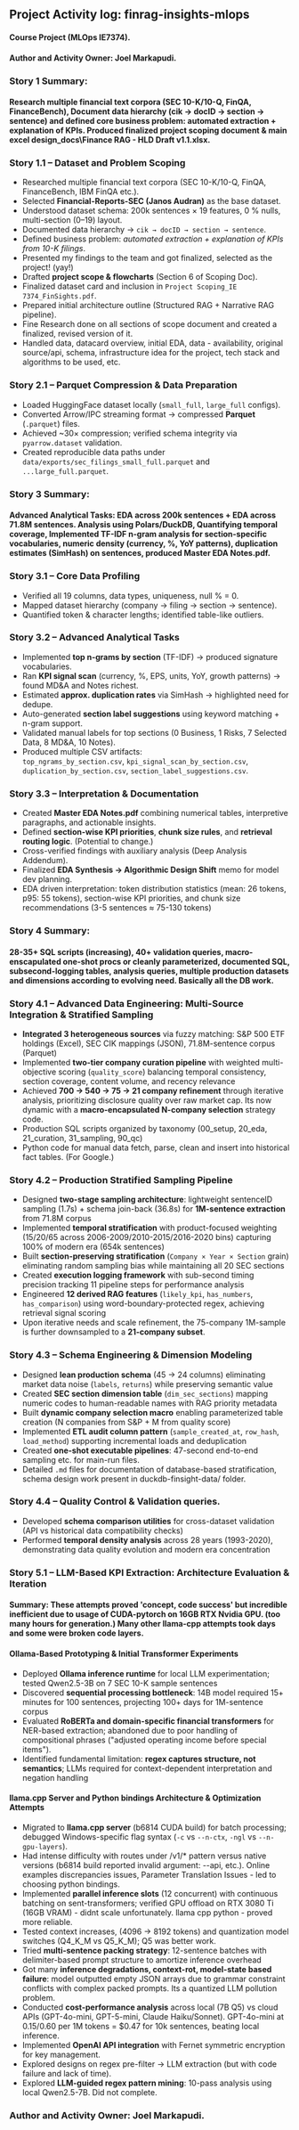 ## Project Activity log: finrag-insights-mlops 

#### Course Project (MLOps IE7374).
#### Author and Activity Owner: Joel Markapudi.

### Story 1 Summary:
#### Research multiple financial text corpora (SEC 10-K/10-Q, FinQA, FinanceBench), Document data hierarchy (cik → docID → section → sentence) and defined core business problem: automated extraction + explanation of KPIs. Produced finalized project scoping document & main excel **design_docs\Finance RAG - HLD Draft v1.1.xlsx**.

### Story 1.1 – Dataset and Problem Scoping 
- Researched multiple financial text corpora (SEC 10-K/10-Q, FinQA, FinanceBench, IBM FinQA etc.).
- Selected **Financial-Reports-SEC (Janos Audran)** as the base dataset.
- Understood dataset schema: 200k sentences × 19 features, 0 % nulls, multi-section (0–19) layout.
- Documented data hierarchy → `cik → docID → section → sentence`.
- Defined business problem: *automated extraction + explanation of KPIs from 10-K filings*.
- Presented my findings to the team and got finalized, selected as the project! (yay!)
- Drafted **project scope & flowcharts** (Section 6 of Scoping Doc).
- Finalized dataset card and inclusion in `Project Scoping_IE 7374_FinSights.pdf`.
- Prepared initial architecture outline (Structured RAG + Narrative RAG pipeline).
- Fine Research done on all sections of scope document and created a finalized, revised version of it.
- Handled data, datacard overview, initial EDA, data - availability, original source/api, schema, infrastructure idea for the project, tech stack and algorithms to be used, etc. 

### Story 2.1 – Parquet Compression & Data Preparation
- Loaded HuggingFace dataset locally (`small_full`, `large_full` configs).
- Converted Arrow/IPC streaming format → compressed **Parquet** (`.parquet`) files.
- Achieved ~30× compression; verified schema integrity via `pyarrow.dataset` validation.
- Created reproducible data paths under  
  `data/exports/sec_filings_small_full.parquet` and `...large_full.parquet`.


### Story 3 Summary:
#### Advanced Analytical Tasks: EDA across 200k sentences + EDA across 71.8M sentences. Analysis using Polars/DuckDB, Quantifying temporal coverage, Implemented TF-IDF n-gram analysis for section-specific vocabularies, numeric density (currency, %, YoY patterns), duplication estimates (SimHash) on sentences, produced **Master EDA Notes.pdf**.


### Story 3.1 – Core Data Profiling
- Verified all 19 columns, data types, uniqueness, null % = 0.
- Mapped dataset hierarchy (company → filing → section → sentence).
- Quantified token & character lengths; identified table-like outliers.

### Story 3.2 – Advanced Analytical Tasks
- Implemented **top n-grams by section** (TF-IDF) → produced signature vocabularies.
- Ran **KPI signal scan** (currency, %, EPS, units, YoY, growth patterns) → found MD&A and Notes richest.
- Estimated **approx. duplication rates** via SimHash → highlighted need for dedupe.
- Auto-generated **section label suggestions** using keyword matching + n-gram support.
- Validated manual labels for top sections (0 Business, 1 Risks, 7 Selected Data, 8 MD&A, 10 Notes).
- Produced multiple CSV artifacts:  
  `top_ngrams_by_section.csv`, `kpi_signal_scan_by_section.csv`,  
  `duplication_by_section.csv`, `section_label_suggestions.csv`.

### Story 3.3 – Interpretation & Documentation
- Created **Master EDA Notes.pdf** combining numerical tables, interpretive paragraphs, and actionable insights.
- Defined **section-wise KPI priorities**, **chunk size rules**, and **retrieval routing logic**. (Potential to change.)
- Cross-verified findings with auxiliary analysis (Deep Analysis Addendum).
- Finalized **EDA Synthesis → Algorithmic Design Shift** memo for model dev planning.
- EDA driven interpretation:  token distribution statistics (mean: 26 tokens, p95: 55 tokens), section-wise KPI priorities, and chunk size recommendations (3-5 sentences ≈ 75-130 tokens) 


### Story 4 Summary:
#### 28-35+ SQL scripts (increasing), 40+ validation queries, macro-enscapulated one-shot procs or cleanly parameterized, documented SQL, subsecond-logging tables, analysis queries, multiple production datasets and dimensions according to evolving need. Basically all the DB work. 

### Story 4.1 – Advanced Data Engineering: Multi-Source Integration & Stratified Sampling
- **Integrated 3 heterogeneous sources** via fuzzy matching: S&P 500 ETF holdings (Excel), SEC CIK mappings (JSON), 71.8M-sentence corpus (Parquet)
- Implemented **two-tier company curation pipeline** with weighted multi-objective scoring (`quality_score`) balancing temporal consistency, section coverage, content volume, and recency relevance
- Achieved **700 → 540 → 75 → 21 company refinement** through iterative analysis, prioritizing disclosure quality over raw market cap. Its now dynamic with a **macro-encapsulated N-company selection** strategy code.
- Production SQL scripts organized by taxonomy (00_setup, 20_eda, 21_curation, 31_sampling, 90_qc)
- Python code for manual data fetch, parse, clean and insert into historical fact tables. (For Google.)

### Story 4.2 – Production Stratified Sampling Pipeline
- Designed **two-stage sampling architecture**: lightweight sentenceID sampling (1.7s) + schema join-back (36.8s) for **1M-sentence extraction** from 71.8M corpus
- Implemented **temporal stratification** with product-focused weighting (15/20/65 across 2006-2009/2010-2015/2016-2020 bins) capturing 100% of modern era (654k sentences)
- Built **section-preserving stratification** (`Company × Year × Section` grain) eliminating random sampling bias while maintaining all 20 SEC sections
- Created **execution logging framework** with sub-second timing precision tracking 11 pipeline steps for performance analysis
- Engineered **12 derived RAG features** (`likely_kpi`, `has_numbers`, `has_comparison`) using word-boundary-protected regex, achieving retrieval signal scoring
- Upon iterative needs and scale refinement, the 75-company 1M-sample is further downsampled to a **21-company subset**. 

### Story 4.3 – Schema Engineering & Dimension Modeling
- Designed **lean production schema** (45 → 24 columns) eliminating market data noise (`labels`, `returns`) while preserving semantic value
- Created **SEC section dimension table** (`dim_sec_sections`) mapping numeric codes to human-readable names with RAG priority metadata
- Built **dynamic company selection macro** enabling parameterized table creation (N companies from S&P + M from quality score)
- Implemented **ETL audit column pattern** (`sample_created_at`, `row_hash`, `load_method`) supporting incremental loads and deduplication
- Created **one-shot executable pipelines**: 47-second end-to-end sampling etc. for main-run files.
- Detailed `.md` files for documentation of database-based stratification, schema design work present in duckdb-finsight-data/ folder.

### Story 4.4 – Quality Control & Validation queries.
- Developed **schema comparison utilities** for cross-dataset validation (API vs historical data compatibility checks)
- Performed **temporal density analysis** across 28 years (1993-2020), demonstrating data quality evolution and modern era concentration


### Story 5.1 – LLM-Based KPI Extraction: Architecture Evaluation & Iteration
#### Summary: These attempts proved 'concept, code success' but incredible inefficient due to usage of CUDA-pytorch on 16GB RTX Nvidia GPU. (too many hours for generation.) Many other llama-cpp attempts took days and some were broken code layers. 

#### Ollama-Based Prototyping & Initial Transformer Experiments
- Deployed **Ollama inference runtime** for local LLM experimentation; tested Qwen2.5-3B on 7 SEC 10-K sample sentences
- Discovered **sequential processing bottleneck**: 14B model required 15+ minutes for 100 sentences, projecting 100+ days for 1M-sentence corpus
- Evaluated **RoBERTa and domain-specific financial transformers** for NER-based extraction; abandoned due to poor handling of compositional phrases ("adjusted operating income before special items"). 
- Identified fundamental limitation: **regex captures structure, not semantics**; LLMs required for context-dependent interpretation and negation handling

#### llama.cpp Server and Python bindings Architecture & Optimization Attempts
- Migrated to **llama.cpp server** (b6814 CUDA build) for batch processing; debugged Windows-specific flag syntax (`-c` vs `--n-ctx`, `-ngl` vs `--n-gpu-layers`). 
- Had intense difficulty with routes under /v1/* pattern versus native versions (b6814 build reported invalid argument: --api, etc.). Online examples discrepancies issues, Parameter Translation Issues - led to choosing python bindings.
- Implemented **parallel inference slots** (12 concurrent) with continuous batching on sent-transformers; verified GPU offload on RTX 3080 Ti (16GB VRAM) - didnt scale unfortunately. llama cpp python - proved more reliable.
- Tested context increases, (4096 → 8192 tokens) and quantization model switches (Q4_K_M vs Q5_K_M); Q5 was better work.
- Tried **multi-sentence packing strategy**: 12-sentence batches with delimiter-based prompt structure to amortize inference overhead
- Got many **inference degradations, context-rot, model-state based failure**: model outputted empty JSON arrays due to grammar constraint conflicts with complex packed prompts. Its a quantized LLM pollution problem.
- Conducted **cost-performance analysis** across local (7B Q5) vs cloud APIs (GPT-4o-mini, GPT-5-mini, Claude Haiku/Sonnet). GPT-4o-mini at $0.15/$0.60 per 1M tokens = $0.47 for 10k sentences, beating local inference.
- Implemented **OpenAI API integration** with Fernet symmetric encryption for key management.
- Explored designs on regex pre-filter → LLM extraction (but with code failure and lack of time).
- Explored **LLM-guided regex pattern mining**: 10-pass analysis using local Qwen2.5-7B. Did not complete.



















### Author and Activity Owner: Joel Markapudi.
